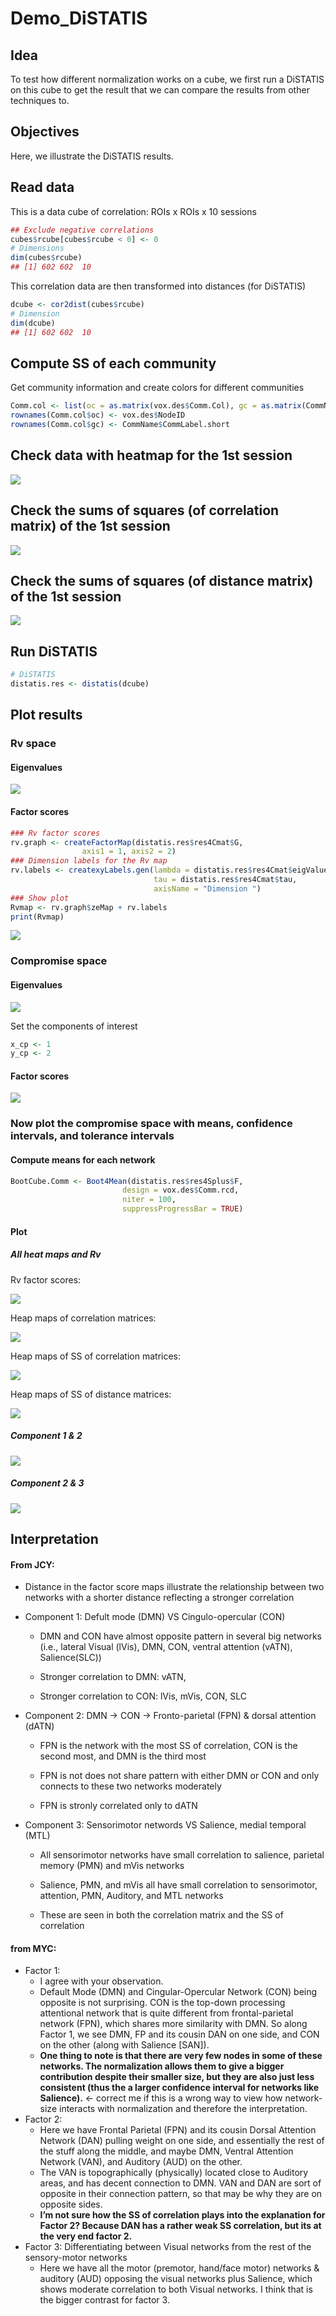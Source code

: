 Demo\_DiSTATIS
================

Idea
----

To test how different normalization works on a cube, we first run a DiSTATIS on this cube to get the result that we can compare the results from other techniques to.

Objectives
----------

Here, we illustrate the DiSTATIS results.

Read data
---------

This is a data cube of correlation: ROIs x ROIs x 10 sessions

``` r
## Exclude negative correlations
cubes$rcube[cubes$rcube < 0] <- 0
# Dimensions
dim(cubes$rcube)
## [1] 602 602  10
```

This correlation data are then transformed into distances (for DiSTATIS)

``` r
dcube <- cor2dist(cubes$rcube)
# Dimension
dim(dcube)
## [1] 602 602  10
```

Compute SS of each community
----------------------------

Get community information and create colors for different communities

``` r
Comm.col <- list(oc = as.matrix(vox.des$Comm.Col), gc = as.matrix(CommName$CommColor))
rownames(Comm.col$oc) <- vox.des$NodeID
rownames(Comm.col$gc) <- CommName$CommLabel.short
```

Check data with heatmap for the 1st session
-------------------------------------------

![](Demo_DiSTATIS_files/figure-markdown_github/show_heatmap-1.png)

Check the sums of squares (of correlation matrix) of the 1st session
--------------------------------------------------------------------

![](Demo_DiSTATIS_files/figure-markdown_github/SS_heatR_1-1.png)

Check the sums of squares (of distance matrix) of the 1st session
-----------------------------------------------------------------

![](Demo_DiSTATIS_files/figure-markdown_github/SS_heatD_1-1.png)

Run DiSTATIS
------------

``` r
# DiSTATIS
distatis.res <- distatis(dcube)
```

Plot results
------------

### Rv space

#### Eigenvalues

![](Demo_DiSTATIS_files/figure-markdown_github/Rv.scree-1.png)

#### Factor scores

``` r
### Rv factor scores
rv.graph <- createFactorMap(distatis.res$res4Cmat$G,
                axis1 = 1, axis2 = 2)
### Dimension labels for the Rv map
rv.labels <- createxyLabels.gen(lambda = distatis.res$res4Cmat$eigValues,
                                tau = distatis.res$res4Cmat$tau,
                                axisName = "Dimension ")
### Show plot
Rvmap <- rv.graph$zeMap + rv.labels
print(Rvmap)
```

![](Demo_DiSTATIS_files/figure-markdown_github/Rv.f-1.png)

### Compromise space

#### Eigenvalues

![](Demo_DiSTATIS_files/figure-markdown_github/scree-1.png)

Set the components of interest

``` r
x_cp <- 1
y_cp <- 2
```

#### Factor scores

![](Demo_DiSTATIS_files/figure-markdown_github/plot_fig_f-1.png)

### Now plot the compromise space with means, confidence intervals, and tolerance intervals

#### Compute means for each network

``` r
BootCube.Comm <- Boot4Mean(distatis.res$res4Splus$F,
                         design = vox.des$Comm.rcd,
                         niter = 100,
                         suppressProgressBar = TRUE)
```

#### Plot

##### All heat maps and Rv

Rv factor scores:

![](Demo_DiSTATIS_files/figure-markdown_github/RvAgain-1.png)

Heap maps of correlation matrices:

![](Demo_DiSTATIS_files/figure-markdown_github/plot_fig_10hmap-1.png)

Heap maps of SS of correlation matrices:

![](Demo_DiSTATIS_files/figure-markdown_github/plot_fig_10rSShmap-1.png)

Heap maps of SS of distance matrices:

![](Demo_DiSTATIS_files/figure-markdown_github/plot_fig_10dSShmap-1.png)

##### Component 1 & 2

![](Demo_DiSTATIS_files/figure-markdown_github/plot_fig12_mean-1.png)

##### Component 2 & 3

![](Demo_DiSTATIS_files/figure-markdown_github/plot_fig23_mean-1.png)

Interpretation
--------------

#### From JCY:

-   Distance in the factor score maps illustrate the relationship between two networks with a shorter distance reflecting a stronger correlation

-   Component 1: Defult mode (DMN) VS Cingulo-opercular (CON)

    -   DMN and CON have almost opposite pattern in several big networks (i.e., lateral Visual (lVis), DMN, CON, ventral attention (vATN), Salience(SLC))

    -   Stronger correlation to DMN: vATN,

    -   Stronger correlation to CON: lVis, mVis, CON, SLC

-   Component 2: DMN -&gt; CON -&gt; Fronto-parietal (FPN) & dorsal attention (dATN)

    -   FPN is the network with the most SS of correlation, CON is the second most, and DMN is the third most

    -   FPN is not does not share pattern with either DMN or CON and only connects to these two networks moderately

    -   FPN is stronly correlated only to dATN

-   Component 3: Sensorimotor networds VS Salience, medial temporal (MTL)

    -   All sensorimotor networks have small correlation to salience, parietal memory (PMN) and mVis networks

    -   Salience, PMN, and mVis all have small correlation to sensorimotor, attention, PMN, Auditory, and MTL networks

    -   These are seen in both the correlation matrix and the SS of correlation

#### from MYC:

-   Factor 1:
    -   I agree with your observation.
    -   Default Mode (DMN) and Cingular-Opercular Network (CON) being opposite is not surprising. CON is the top-down processing attentional network that is quite different from frontal-parietal network (FPN), which shares more similarity with DMN. So along Factor 1, we see DMN, FP and its cousin DAN on one side, and CON on the other (along with Salience \[SAN\]).
    -   **One thing to note is that there are very few nodes in some of these networks. The normalization allows them to give a bigger contribution despite their smaller size, but they are also just less consistent (thus the a larger confidence interval for networks like Salience).** &lt;- correct me if this is a wrong way to view how network-size interacts with normalization and therefore the interpretation.
-   Factor 2:
    -   Here we have Frontal Parietal (FPN) and its cousin Dorsal Attention Network (DAN) pulling weight on one side, and essentially the rest of the stuff along the middle, and maybe DMN, Ventral Attention Network (VAN), and Auditory (AUD) on the other.
    -   The VAN is topographically (physically) located close to Auditory areas, and has decent connection to DMN. VAN and DAN are sort of opposite in their connection pattern, so that may be why they are on opposite sides.
    -   **I’m not sure how the SS of correlation plays into the explanation for Factor 2? Because DAN has a rather weak SS correlation, but its at the very end factor 2.**
-   Factor 3: Differentiating between Visual networks from the rest of the sensory-motor networks
    -   Here we have all the motor (premotor, hand/face motor) networks & auditory (AUD) opposing the visual networks plus Salience, which shows moderate correlation to both Visual networks. I think that is the bigger contrast for factor 3.
